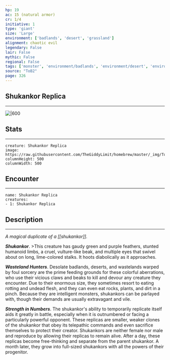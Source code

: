 ```yaml
---
hp: 19
ac: 15 (natural armor)
cr: 1/4
initiative: 1
type: 'giant'    
size: 'Large'
environment: ['badlands', 'desert', 'grassland']
alignment: chaotic evil
legendary: False
lair: False
mythic: False
regional: False
tags: ['monster', 'environment/badlands', 'environment/desert', 'environment/grassland']
source: "ToB2"
page: 326
---
```


## Shukankor Replica
---

![|600](https://raw.githubusercontent.com/TheGiddyLimit/homebrew/master/_img/ToB2/creature/Shukankor.webp)

## Stats
---

```statblock
creature: Shukankor Replica
image: https://raw.githubusercontent.com/TheGiddyLimit/homebrew/master/_img/ToB2/creature/token/Shukankor%20%28Token%29.png
columnHeight: 500
columnWidth: 500
```

## Encounter
---

```encounter-table
name: Shukankor Replica
creatures:
- 1: Shukankor Replica
```

## Description
---
_A magical duplicate of a [[shukankor]]._

**_Shukankor_**. >This creature has gaudy green and purple feathers, stunted humanoid limbs, a cruel, vulture-like beak, and multiple eyes that swivel about on long, lime-colored stalks. It hoots diabolically as it approaches.

**_Wasteland Hunters_**. Desolate badlands, deserts, and wastelands warped by foul sorcery are the prime feeding grounds for these colorful aberrations, who use their vicious claws and beaks to kill and devour any creature they encounter. Due to their enormous size, they sometimes resort to eating rotting and undead flesh, and they can even eat rocks, plants, and dirt in a pinch. Because they are intelligent monsters, shukankors can be parlayed with, though their demands are usually extravagant and vile.

**_Strength in Numbers_**. The shukankor's ability to temporarily replicate itself aids it greatly in battle, especially when it is outnumbered or facing a particularly powerful opponent. These replicas are smaller, weaker clones of the shukankor that obey its telepathic commands and even sacrifice themselves to protect their creator. Shukankors are neither female nor male and reproduce by allowing their replicas to remain alive. After a day, these replicas become free-thinking and separate from the parent shukankor. A month later, they grow into full-sized shukankors with all the powers of their progenitor.







